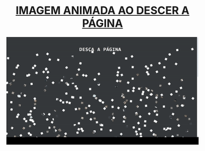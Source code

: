 <div align="center">

<h1 style="border-bottom: none">
    <b><a href="#">IMAGEM ANIMADA AO DESCER A PÁGINA</a></b>
    <br>
</h1>

<div align="center">

![Gif 1](./img/gif1.gif)

</div>